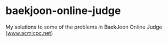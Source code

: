 # baekjoon-online-judge
My solutions to some of the problems in BaekJoon Online Judge (www.acmicpc.net)
